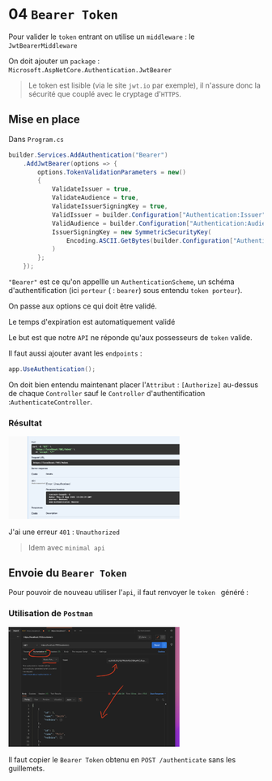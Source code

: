# 04 `Bearer Token`

Pour valider le `token` entrant on utilise un `middleware` : le `JwtBearerMiddleware`

On doit ajouter un `package` : `Microsoft.AspNetCore.Authentication.JwtBearer`

> Le token est lisible (via le site `jwt.io` par exemple), il n'assure donc la sécurité que couplé avec le cryptage d'`HTTPS`.

## Mise en place

Dans `Program.cs`

```cs
builder.Services.AddAuthentication("Bearer")
    .AddJwtBearer(options => {
        options.TokenValidationParameters = new()
        {
            ValidateIssuer = true,
            ValidateAudience = true,
            ValidateIssuerSigningKey = true,
            ValidIssuer = builder.Configuration["Authentication:Issuer"],
            ValidAudience = builder.Configuration["Authentication:Audience"],
            IssuerSigningKey = new SymmetricSecurityKey(
            	Encoding.ASCII.GetBytes(builder.Configuration["Authentication:SecretForKey"])
            )
        };
    });
```

`"Bearer"` est ce qu'on appellle un `AuthenticationScheme`, un schéma d'authentification (ici `porteur` ( : `bearer`) sous entendu `token porteur`).

On passe aux options ce qui doit être validé.

Le temps d'expiration est automatiquement validé

Le but est que notre `API` ne réponde qu'aux possesseurs de `token` valide.

Il faut aussi ajouter avant les `endpoints` :

```cs
app.UseAuthentication();
```

On doit bien entendu maintenant placer l'`Attribut` : `[Authorize]` au-dessus de chaque `Controller` sauf le `Controller` d'authentification :`AuthenticateController`.

### Résultat

<img src="assets/unauthorize-result-swagger-yeah.png" alt="unauthorize-result-swagger-yeah" style="zoom:33%;" />

J'ai une erreur `401` : `Unauthorized`

> Idem avec `minimal api`



## Envoie du `Bearer Token`

Pour pouvoir de nouveau utiliser l'`api`, il faut renvoyer le `token ` généré :

### Utilisation de `Postman`

<img src="assets/bearer-token-auth-with-postman.png" alt="bearer-token-auth-with-postman" style="zoom:33%;" />

Il faut copier le `Bearer Token` obtenu en `POST /authenticate` sans les guillemets.